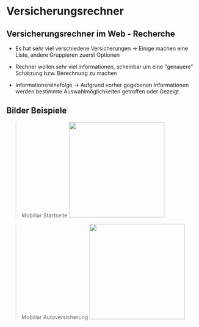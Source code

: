 # Versicherungsrechner

## Versicherungsrechner im Web - Recherche
* Es hat sehr viel verschiedene Versicherungen
  -> Einige machen eine Liste, andere Gruppieren zuerst Optionen
  
* Rechner wollen sehr viel informationen, scheinbar um eine "genauere" Schätzung bzw. Berechnung zu machen
  
* Informationsreihefolge 
  -> Aufgrund vorher gegebenen Informationen werden bestimmte Auswahlmöglichkeiten getroffen oder Gezeigt

## Bilder Beispiele
>Mobiliar Startseite
><img src="https://imgur.com/X7UDIy1.png" height=250/>

>Mobiliar Autoversicherung
><img src="https://imgur.com/FARf3iQ.png" height=250/>


